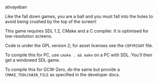 ativayeban

Like the fall down games, you are a ball and you must fall into the holes to avoid being crushed by the top of the screen!

This game requires SDL 1.2, CMake and a C compiler. It is optimised for low-resolution screens.

Code is under the GPL version 2; for asset licenses see the `COPYRIGHT` file.

To compile this for PC, use `cmake . && make` on a PC with SDL. You'll then get a windowed SDL game.

To compile this for GCW-Zero, do the same but provide a `CMAKE_TOOLCHAIN_FILE` as specified in the developer docs.
